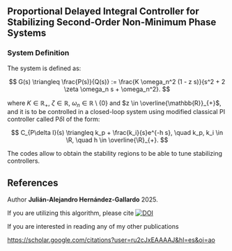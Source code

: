 ## Proportional Delayed Integral Controller for Stabilizing Second-Order Non-Minimum Phase Systems


### System Definition

The system is defined as:

$$
G(s) \triangleq \frac{P(s)}{Q(s)} := \frac{K \omega_n^2 (1 - z s)}{s^2 + 2 \zeta \omega_n s + \omega_n^2}.
$$

where $K \in \mathbb{R}_+$, $\zeta\in \mathbb{R}$, $\omega_n\in\mathbb{R}\setminus\{0\}$ and $z \in \overline{\mathbb{R}}_{+}$, and it is to be controlled in a closed-loop system using modified classical PI controller called P$\delta$I of the form:

$$
C_{P\delta I}(s) \triangleq k_p + \frac{k_i}{s}e^{-h s}, \quad k_p, k_i \in \R, \quad h \in \overline{\R}_{+}.
$$

The codes allow to obtain the stability regions to be able to tune stabilizing controllers.

## References
Author **Julián-Alejandro Hernández-Gallardo** 2025. 

If you are utilizing this algorithm, please cite [![DOI](https://zenodo.org/badge/923116128.svg)](https://doi.org/10.5281/zenodo.15649843) 

If you are interested in reading any of my other publications

<https://scholar.google.com/citations?user=ru2cJxEAAAAJ&hl=es&oi=ao>
